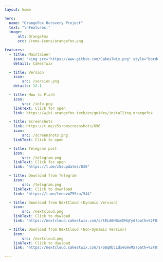 ```yaml
---
layout: home

hero:
  name: "OrangeFox Recovery Project"
  text: "\nFeatures:"
  image: 
      alt: OrangeFox
      src: /roms-icons/orangefox.png

features:
  - title: Maintainer
    icon: '<img src="https://www.github.com/CakesTwix.png" style="border-radius: 10%;"/>'
    details: CakesTwix

  - title: Version
    icon: 
        src: /version.png
    details: 12.1

  - title: How to Flash
    icon: 
        src: /info.png
    linkText: Click for open
    link: https://wiki.orangefox.tech/en/guides/installing_orangefox

  - title: Screenshots
    link: https://t.me/z5sromscreenshots/696
    icon: 
        src: /screenshots.png
    linkText: Click to open

  - title: Telegram post
    icon: 
        src: /telegram.png
    linkText: Click for open
    link: "https://t.me/z5supdates/830"

  - title: Download from Telegram
    icon: 
        src: /telegram.png
    linkText: Click to download
    link: "https://t.me/lenovoZ5Sru/944"

  - title: Download from NextCloud (Dynamic Version)
    icon: 
        src: /nextcloud.png
    linkText: Click to dowload
    link: "https://nextcloud.cakestwix.com/s/tELA6H8xnDMqYyd?path=%2FOrangeFox%20Recovery"

  - title: Download from NextCloud (Non-Dynamic Version)
    icon: 
        src: /nextcloud.png
    linkText: Click to dowload
    link: "https://nextcloud.cakestwix.com/s/oQqNbcLdxeGmwMS?path=%2FOrangeFox%20Recovery"

---
```




